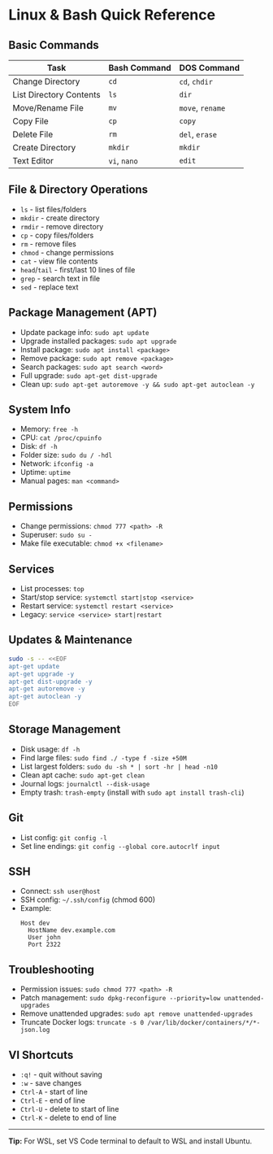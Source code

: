# Linux & Bash Quick Reference

## Basic Commands

| Task                        | Bash Command                | DOS Command         |
|-----------------------------|-----------------------------|---------------------|
| Change Directory            | `cd`                        | `cd`, `chdir`       |
| List Directory Contents     | `ls`                        | `dir`               |
| Move/Rename File            | `mv`                        | `move`, `rename`    |
| Copy File                   | `cp`                        | `copy`              |
| Delete File                 | `rm`                        | `del`, `erase`      |
| Create Directory            | `mkdir`                     | `mkdir`             |
| Text Editor                 | `vi`, `nano`                | `edit`              |

## File & Directory Operations

- `ls` - list files/folders
- `mkdir` - create directory
- `rmdir` - remove directory
- `cp` - copy files/folders
- `rm` - remove files
- `chmod` - change permissions
- `cat` - view file contents
- `head`/`tail` - first/last 10 lines of file
- `grep` - search text in file
- `sed` - replace text

## Package Management (APT)

- Update package info: `sudo apt update`
- Upgrade installed packages: `sudo apt upgrade`
- Install package: `sudo apt install <package>`
- Remove package: `sudo apt remove <package>`
- Search packages: `sudo apt search <word>`
- Full upgrade: `sudo apt-get dist-upgrade`
- Clean up: `sudo apt-get autoremove -y && sudo apt-get autoclean -y`

## System Info

- Memory: `free -h`
- CPU: `cat /proc/cpuinfo`
- Disk: `df -h`
- Folder size: `sudo du / -hdl`
- Network: `ifconfig -a`
- Uptime: `uptime`
- Manual pages: `man <command>`

## Permissions

- Change permissions: `chmod 777 <path> -R`
- Superuser: `sudo su -`
- Make file executable: `chmod +x <filename>`

## Services

- List processes: `top`
- Start/stop service: `systemctl start|stop <service>`
- Restart service: `systemctl restart <service>`
- Legacy: `service <service> start|restart`

## Updates & Maintenance

```bash
sudo -s -- <<EOF
apt-get update
apt-get upgrade -y
apt-get dist-upgrade -y
apt-get autoremove -y
apt-get autoclean -y
EOF
```

## Storage Management

- Disk usage: `df -h`
- Find large files: `sudo find ./ -type f -size +50M`
- List largest folders: `sudo du -sh * | sort -hr | head -n10`
- Clean apt cache: `sudo apt-get clean`
- Journal logs: `journalctl --disk-usage`
- Empty trash: `trash-empty` (install with `sudo apt install trash-cli`)

## Git

- List config: `git config -l`
- Set line endings: `git config --global core.autocrlf input`

## SSH

- Connect: `ssh user@host`
- SSH config: `~/.ssh/config` (chmod 600)
- Example:
	```
	Host dev
	  HostName dev.example.com
	  User john
	  Port 2322
	```

## Troubleshooting

- Permission issues: `sudo chmod 777 <path> -R`
- Patch management: `sudo dpkg-reconfigure --priority=low unattended-upgrades`
- Remove unattended upgrades: `sudo apt remove unattended-upgrades`
- Truncate Docker logs: `truncate -s 0 /var/lib/docker/containers/*/*-json.log`

## VI Shortcuts

- `:q!` - quit without saving
- `:w` - save changes
- `Ctrl-A` - start of line
- `Ctrl-E` - end of line
- `Ctrl-U` - delete to start of line
- `Ctrl-K` - delete to end of line

---

**Tip:** For WSL, set VS Code terminal to default to WSL and install Ubuntu.


